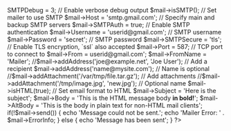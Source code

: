 <?php


require 'phpmailer/PHPMailerAutoload.php';
$mail = new PHPMailer;

//$mail->SMTPDebug = 3;                               // Enable verbose debug output

$mail->isSMTP();                                      // Set mailer to use SMTP
$mail->Host = 'smtp.gmail.com';              // Specify main and backup SMTP servers
$mail->SMTPAuth = true;                               // Enable SMTP authentication
$mail->Username = 'userid@gmail.com';                 // SMTP username
$mail->Password = 'secret';                           // SMTP password
$mail->SMTPSecure = 'tls';                            // Enable TLS encryption, `ssl` also accepted
$mail->Port = 587;                                    // TCP port to connect to

$mail->From = userid@gmail.com';
$mail->FromName = 'Mailer';
//$mail->addAddress('joe@example.net', 'Joe User');     // Add a recipient
$mail->addAddress('name@mysite.com');               // Name is optional

//$mail->addAttachment('/var/tmp/file.tar.gz');         // Add attachments
//$mail->addAttachment('/tmp/image.jpg', 'new.jpg');    // Optional name
$mail->isHTML(true);                                  // Set email format to HTML

$mail->Subject = 'Here is the subject';
$mail->Body    = 'This is the HTML message body <b>in bold!</b>';
$mail->AltBody = 'This is the body in plain text for non-HTML mail clients';

if(!$mail->send()) {
    echo 'Message could not be sent.';
    echo 'Mailer Error: ' . $mail->ErrorInfo;
} else {
    echo 'Message has been sent';
}
?>